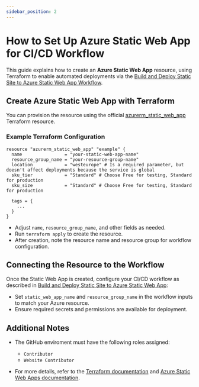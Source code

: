 ```yaml
---
sidebar_position: 2
---
```


# How to Set Up Azure Static Web App for CI/CD Workflow

This guide explains how to create an **Azure Static Web App** resource, using
Terraform to enable automated deployments via the
[Build and Deploy Static Site to Azure Static Web App Workflow](./build-deploy-static-web-app.md).

## Create Azure Static Web App with Terraform

You can provision the resource using the official
[azurerm_static_web_app](https://registry.terraform.io/providers/hashicorp/azurerm/latest/docs/resources/static_web_app)
Terraform resource.

### Example Terraform Configuration

```hcl
resource "azurerm_static_web_app" "example" {
  name                = "your-static-web-app-name"
  resource_group_name = "your-resource-group-name"
  location            = "westeurope" # Is a required parameter, but doesn't affect deployments because the service is global
  sku_tier            = "Standard" # Choose Free for testing, Standard for production
  sku_size            = "Standard" # Choose Free for testing, Standard for production

  tags = {
    ...
  }
}
```

- Adjust `name`, `resource_group_name`, and other fields as needed.
- Run `terraform apply` to create the resource.
- After creation, note the resource name and resource group for workflow
  configuration.

## Connecting the Resource to the Workflow

Once the Static Web App is created, configure your CI/CD workflow as described
in
[Build and Deploy Static Site to Azure Static Web App](./build-deploy-static-web-app.md):

- Set `static_web_app_name` and `resource_group_name` in the workflow inputs to
  match your Azure resource.
- Ensure required secrets and permissions are available for deployment.

## Additional Notes

- The GitHub enviroment must have the following roles assigned:
  - `Contributor`
  - `Website Contributor`

- For more details, refer to the
  [Terraform documentation](https://registry.terraform.io/providers/hashicorp/azurerm/latest/docs/resources/static_web_app)
  and
  [Azure Static Web Apps documentation](https://learn.microsoft.com/en-us/azure/static-web-apps/).
